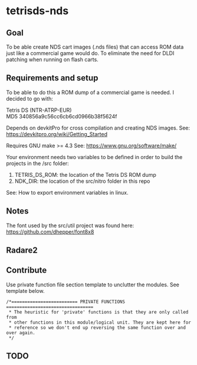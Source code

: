 # tetrisds-nds

## Goal 

To be able create NDS cart images (.nds files) that can access ROM data just
like a commercial game would do. To eliminate the need for DLDI patching when
running on flash carts.

## Requirements and setup

To be able to do this a ROM dump of a commercial game is needed. I decided to
go with:

Tetris DS (NTR-ATRP-EUR)  
MD5 340856a9c56cc6cb6cd0966b38f5624f

Depends on devkitPro for cross compilation and creating NDS images.
See: https://devkitpro.org/wiki/Getting_Started

Requires GNU make >= 4.3
See: https://www.gnu.org/software/make/

Your environment needs two variables to be defined in order to build the
projects in the /src folder:

1. TETRIS_DS_ROM: the location of the Tetris DS ROM dump
2. NDK_DIR: the location of the src/nitro folder in this repo

See: How to export environment variables in linux.

## Notes

The font used by the src/util project was found here: https://github.com/dhepper/font8x8

## Radare2

## Contribute

Use private function file section template to unclutter the modules. See template below.
```
/*========================= PRIVATE FUNCTIONS =================================
 * The heuristic for 'private' functions is that they are only called from
 * other functions in this module/logical unit. They are kept here for
 * reference so we don't end up reversing the same function over and over again.
 */
```

## TODO
